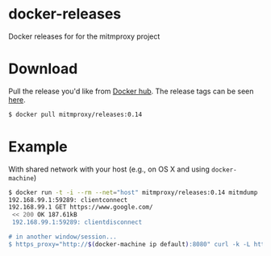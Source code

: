 # docker-releases
Docker releases for for the mitmproxy project

# Download

Pull the release you'd like from [Docker hub](https://hub.docker.com/r/mitmproxy/releases/). The release tags can be seen [here](https://hub.docker.com/r/mitmproxy/releases/tags/).

```sh
$ docker pull mitmproxy/releases:0.14
```

# Example

With shared network with your host (e.g., on OS X and using `docker-machine`)

```sh
$ docker run -t -i --rm --net="host" mitmproxy/releases:0.14 mitmdump
192.168.99.1:59289: clientconnect
192.168.99.1 GET https://www.google.com/
 << 200 OK 187.61kB
 192.168.99.1:59289: clientdisconnect

# in another window/session...
$ https_proxy="http://$(docker-machine ip default):8080" curl -k -L https://www.google.com
```

